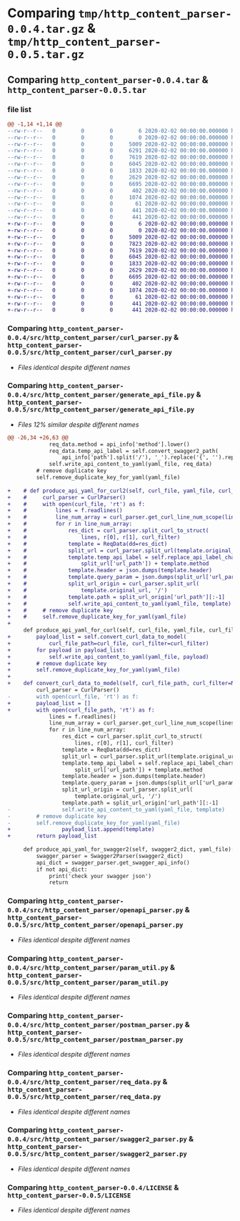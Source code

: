 # Comparing `tmp/http_content_parser-0.0.4.tar.gz` & `tmp/http_content_parser-0.0.5.tar.gz`

## Comparing `http_content_parser-0.0.4.tar` & `http_content_parser-0.0.5.tar`

### file list

```diff
@@ -1,14 +1,14 @@
--rw-r--r--   0        0        0        6 2020-02-02 00:00:00.000000 http_content_parser-0.0.4/requirements.txt
--rw-r--r--   0        0        0        0 2020-02-02 00:00:00.000000 http_content_parser-0.0.4/src/http_content_parser/__init__.py
--rw-r--r--   0        0        0     5009 2020-02-02 00:00:00.000000 http_content_parser-0.0.4/src/http_content_parser/curl_parser.py
--rw-r--r--   0        0        0     6291 2020-02-02 00:00:00.000000 http_content_parser-0.0.4/src/http_content_parser/generate_api_file.py
--rw-r--r--   0        0        0     7619 2020-02-02 00:00:00.000000 http_content_parser-0.0.4/src/http_content_parser/openapi_parser.py
--rw-r--r--   0        0        0     6045 2020-02-02 00:00:00.000000 http_content_parser-0.0.4/src/http_content_parser/param_util.py
--rw-r--r--   0        0        0     1833 2020-02-02 00:00:00.000000 http_content_parser-0.0.4/src/http_content_parser/postman_parser.py
--rw-r--r--   0        0        0     2629 2020-02-02 00:00:00.000000 http_content_parser-0.0.4/src/http_content_parser/req_data.py
--rw-r--r--   0        0        0     6695 2020-02-02 00:00:00.000000 http_content_parser-0.0.4/src/http_content_parser/swagger2_parser.py
--rw-r--r--   0        0        0      402 2020-02-02 00:00:00.000000 http_content_parser-0.0.4/.gitignore
--rw-r--r--   0        0        0     1074 2020-02-02 00:00:00.000000 http_content_parser-0.0.4/LICENSE
--rw-r--r--   0        0        0       61 2020-02-02 00:00:00.000000 http_content_parser-0.0.4/README.md
--rw-r--r--   0        0        0      441 2020-02-02 00:00:00.000000 http_content_parser-0.0.4/pyproject.toml
--rw-r--r--   0        0        0      441 2020-02-02 00:00:00.000000 http_content_parser-0.0.4/PKG-INFO
+-rw-r--r--   0        0        0        6 2020-02-02 00:00:00.000000 http_content_parser-0.0.5/requirements.txt
+-rw-r--r--   0        0        0        0 2020-02-02 00:00:00.000000 http_content_parser-0.0.5/src/http_content_parser/__init__.py
+-rw-r--r--   0        0        0     5009 2020-02-02 00:00:00.000000 http_content_parser-0.0.5/src/http_content_parser/curl_parser.py
+-rw-r--r--   0        0        0     7823 2020-02-02 00:00:00.000000 http_content_parser-0.0.5/src/http_content_parser/generate_api_file.py
+-rw-r--r--   0        0        0     7619 2020-02-02 00:00:00.000000 http_content_parser-0.0.5/src/http_content_parser/openapi_parser.py
+-rw-r--r--   0        0        0     6045 2020-02-02 00:00:00.000000 http_content_parser-0.0.5/src/http_content_parser/param_util.py
+-rw-r--r--   0        0        0     1833 2020-02-02 00:00:00.000000 http_content_parser-0.0.5/src/http_content_parser/postman_parser.py
+-rw-r--r--   0        0        0     2629 2020-02-02 00:00:00.000000 http_content_parser-0.0.5/src/http_content_parser/req_data.py
+-rw-r--r--   0        0        0     6695 2020-02-02 00:00:00.000000 http_content_parser-0.0.5/src/http_content_parser/swagger2_parser.py
+-rw-r--r--   0        0        0      402 2020-02-02 00:00:00.000000 http_content_parser-0.0.5/.gitignore
+-rw-r--r--   0        0        0     1074 2020-02-02 00:00:00.000000 http_content_parser-0.0.5/LICENSE
+-rw-r--r--   0        0        0       61 2020-02-02 00:00:00.000000 http_content_parser-0.0.5/README.md
+-rw-r--r--   0        0        0      441 2020-02-02 00:00:00.000000 http_content_parser-0.0.5/pyproject.toml
+-rw-r--r--   0        0        0      441 2020-02-02 00:00:00.000000 http_content_parser-0.0.5/PKG-INFO
```

### Comparing `http_content_parser-0.0.4/src/http_content_parser/curl_parser.py` & `http_content_parser-0.0.5/src/http_content_parser/curl_parser.py`

 * *Files identical despite different names*

### Comparing `http_content_parser-0.0.4/src/http_content_parser/generate_api_file.py` & `http_content_parser-0.0.5/src/http_content_parser/generate_api_file.py`

 * *Files 12% similar despite different names*

```diff
@@ -26,34 +26,63 @@
             req_data.method = api_info['method'].lower()
             req_data.temp_api_label = self.convert_swagger2_path(
                 api_info['path'].split('/'), '_').replace('{', '').replace('}', '') + "_" + api_info['method'].lower()
             self.write_api_content_to_yaml(yaml_file, req_data)
         # remove duplicate key
         self.remove_duplicate_key_for_yaml(yaml_file)
 
+    # def produce_api_yaml_for_curl2(self, curl_file, yaml_file, curl_filter=None):
+    #     curl_parser = CurlParser()
+    #     with open(curl_file, 'rt') as f:
+    #         lines = f.readlines()
+    #         line_num_array = curl_parser.get_curl_line_num_scope(lines=lines)
+    #         for r in line_num_array:
+    #             res_dict = curl_parser.split_curl_to_struct(
+    #                 lines, r[0], r[1], curl_filter)
+    #             template = ReqData(dd=res_dict)
+    #             split_url = curl_parser.split_url(template.original_url, '_')
+    #             template.temp_api_label = self.replace_api_label_chars(
+    #                 split_url['url_path']) + template.method
+    #             template.header = json.dumps(template.header)
+    #             template.query_param = json.dumps(split_url['url_params'])
+    #             split_url_origin = curl_parser.split_url(
+    #                 template.original_url, '/')
+    #             template.path = split_url_origin['url_path'][:-1]
+    #             self.write_api_content_to_yaml(yaml_file, template)
+    #     # remove duplicate key
+    #     self.remove_duplicate_key_for_yaml(yaml_file)
+
     def produce_api_yaml_for_curl(self, curl_file, yaml_file, curl_filter=None):
+        payload_list = self.convert_curl_data_to_model(
+            curl_file_path=curl_file, curl_filter=curl_filter)
+        for payload in payload_list:
+            self.write_api_content_to_yaml(yaml_file, payload)
+        # remove duplicate key
+        self.remove_duplicate_key_for_yaml(yaml_file)
+
+    def convert_curl_data_to_model(self, curl_file_path, curl_filter=None) -> list[ReqData]:
         curl_parser = CurlParser()
-        with open(curl_file, 'rt') as f:
+        payload_list = []
+        with open(curl_file_path, 'rt') as f:
             lines = f.readlines()
             line_num_array = curl_parser.get_curl_line_num_scope(lines=lines)
             for r in line_num_array:
                 res_dict = curl_parser.split_curl_to_struct(
                     lines, r[0], r[1], curl_filter)
                 template = ReqData(dd=res_dict)
                 split_url = curl_parser.split_url(template.original_url, '_')
                 template.temp_api_label = self.replace_api_label_chars(
                     split_url['url_path']) + template.method
                 template.header = json.dumps(template.header)
                 template.query_param = json.dumps(split_url['url_params'])
                 split_url_origin = curl_parser.split_url(
                     template.original_url, '/')
                 template.path = split_url_origin['url_path'][:-1]
-                self.write_api_content_to_yaml(yaml_file, template)
-        # remove duplicate key
-        self.remove_duplicate_key_for_yaml(yaml_file)
+                payload_list.append(template)
+        return payload_list
 
     def produce_api_yaml_for_swagger2(self, swagger2_dict, yaml_file):
         swagger_parser = Swagger2Parser(swagger2_dict)
         api_dict = swagger_parser.get_swagger_api_info()
         if not api_dict:
             print('check your swagger json')
             return
```

### Comparing `http_content_parser-0.0.4/src/http_content_parser/openapi_parser.py` & `http_content_parser-0.0.5/src/http_content_parser/openapi_parser.py`

 * *Files identical despite different names*

### Comparing `http_content_parser-0.0.4/src/http_content_parser/param_util.py` & `http_content_parser-0.0.5/src/http_content_parser/param_util.py`

 * *Files identical despite different names*

### Comparing `http_content_parser-0.0.4/src/http_content_parser/postman_parser.py` & `http_content_parser-0.0.5/src/http_content_parser/postman_parser.py`

 * *Files identical despite different names*

### Comparing `http_content_parser-0.0.4/src/http_content_parser/req_data.py` & `http_content_parser-0.0.5/src/http_content_parser/req_data.py`

 * *Files identical despite different names*

### Comparing `http_content_parser-0.0.4/src/http_content_parser/swagger2_parser.py` & `http_content_parser-0.0.5/src/http_content_parser/swagger2_parser.py`

 * *Files identical despite different names*

### Comparing `http_content_parser-0.0.4/LICENSE` & `http_content_parser-0.0.5/LICENSE`

 * *Files identical despite different names*

